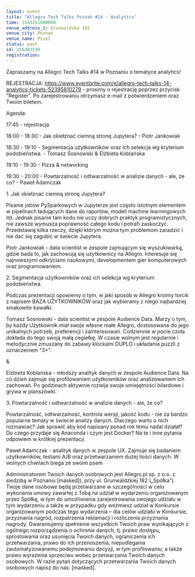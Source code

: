 ```yaml
---
layout: event
title: "Allegro Tech Talks Poznań #14 - Analytics"
time: 1543251600000
venue_address_1: Grunwaldzka 182
venue_city: Poznań
venue_name: Pixel 
status: past
id: 256403599
registration: 
---
```


<p>Zapraszamy na Allegro Tech Talks #14 w Poznaniu o tematyce analytics!</p>
<p>REJESTRACJA: <a href="https://www.eventbrite.com/e/allegro-tech-talks-14-analytics-tickets-52395810279" class="linkified">https://www.eventbrite.com/e/allegro-tech-talks-14-analytics-tickets-52395810279</a> - prosimy o rejestrację poprzez przycisk "Register". Po zarejestrowaniu otrzymasz e-mail z potwierdzeniem oraz Twoim biletem.</p>
<p>Agenda:</p>
<p>17:45 - rejestracja</p>
<p>18:00 - 18:30 - Jak okiełznać ciemną stronę Jupytera? - Piotr Jankowiak</p>
<p>18:30 - 19:10 - Segmentacja użytkowników oraz ich selekcja wg kryterium podobieństwa. - Tomasz Sosnowski &amp; Elżbieta Koblańska</p>
<p>19:10 - 19:30 - Pizza &amp; networking</p>
<p>19:30 - 20:00 - Powtarzalność i odtwarzalność w analizie danych - ale, że co? - Paweł Adamczak</p>
<p>1. Jak okiełznać ciemną stronę Jupytera?</p>
<p>Pisanie jobów PySparkowych w Jupyterze jest często istotnym elementem w pipelinach ładujących dane do raportów, modeli machine learningowych itd. Jednak pisanie tam kodu nie uczy dobrych praktyk programistycznych, nie zawsze wymusza poprawność całego kodu i potrafi zaskoczyć. Przedstawię kilka rzeczy, dzięki którym można tym problemom zaradzić i nie dać się zagubić w świecie Jupytera.</p>
<p>Piotr Jankowiak - data scientist w zespole zajmującym się wyszukiwarką, gdzie bada to, jak zachowują się użytkownicy na Allegro. Interesuje się najnowszymi odkryciami naukowymi, developmentem gier komputerowych oraz programowaniem.</p>
<p>2. Segmentacja użytkowników oraz ich selekcja wg kryterium podobieństwa.</p>
<p>Podczas prezentacji opowiemy o tym, w jaki sposób w Allegro kroimy torcik z napisem BAZA UŻYTKOWNIKÓW oraz jak wybieramy z niego najbardziej smakowite kawałki.</p>
<p>Tomasz Sosnowski - data scientist w zespole Audience Data. Marzy o tym, by każdy Użytkownik miał swoje własne małe Allegro, dostosowane do jego unikalnych potrzeb, preferencji i zainteresowań. Codziennie w pocie czoła dokłada do tego swoją małą cegiełkę. W czasie wolnym jest regularnie i metodycznie zmuszany do zabawy klockami DUPLO i układania puzzli z oznaczeniem “3+”.</p>
<p>&amp;</p>
<p>Elżbieta Koblańska - młodszy analityk danych w zespole Audience Data. Na co dzień zajmuje się profilowaniem użytkowników oraz analizowaniem ich zachowań. Po godzinach aktywnie rozwija swoje umiejętności bilardowe i grywa w planszówki.</p>
<p>3. Powtarzalność i odtwarzalność w analizie danych - ale, że co?</p>
<p>Powtarzalność, odtwarzalność, kontrola wersji, jakość kodu - nie za bardzo popularne tematy w świecie analizy danych. Dlaczego warto o nich rozmawiać? Jak sprawić aby kod napisany ponad rok temu nadal działał? Do czego przydaje się Anaconda i czym jest Docker? Na te i inne pytania odpowiem w krótkiej prezentacji.</p>
<p>Paweł Adamczak - analityk danych w zespole UX. Zajmuje się badaniem użytkowników, testami A/B oraz przetwarzaniem dużej ilości danych. W wolnych chwilach biega ze swoim psem</p>
<p>Administratorem Twoich danych osobowych jest Allegro.pl sp. z o.o. z siedzibą w Poznaniu [masked]), przy ul. Grunwaldzkiej 182 („Spółka”). Twoje dane osobowe będą przetwarzane w szczególności w celu wykonania umowy zawartej z Tobą na udział w wydarzeniu organizowanym przez Spółkę, w tym do umożliwienia zarejestrowania swojego udziału w tym wydarzeniu a także w przypadku gdy weźmiesz udział w Konkursie organizowanym podczas tego wydarzenia – dla celów udziału w Konkursie, przyznania nagród, rozpatrzenia reklamacji i rozliczenia przyznania nagrody. Gwarantujemy spełnienie wszystkich Twoich praw wynikających z ogólnego rozporządzenia o ochronie danych, tj. prawo dostępu, sprostowania oraz usunięcia Twoich danych, ograniczenia ich przetwarzania, prawo do ich przenoszenia, niepodlegania zautomatyzowanemu podejmowaniu decyzji, w tym profilowaniu, a także prawo wyrażenia sprzeciwu wobec przetwarzania Twoich danych osobowych. W razie pytań dotyczących przetwarzania Twoich danych osobowych napisz do nas: [masked].</p>
